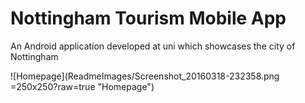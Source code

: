 # Nottingham Tourism Mobile App
An Android application developed at uni which showcases the city of Nottingham

![Homepage](ReadmeImages/Screenshot_20160318-232358.png =250x250?raw=true "Homepage")
